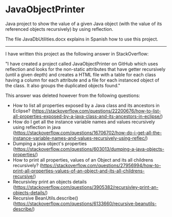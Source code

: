 # JavaObjectPrinter
Java project to show the value of a given Java object (with the value of its referenced objects recursively) by using reflection.

The file JavaDbUtilities.docx explains in Spanish how to use this project.

-----------------------------------------------------------------------------------------------------------------------------------

I have written this project as the following answer in StackOverflow:

"I have created a project called JavaObjectPrinter on GitHub which uses reflection and looks for the non-static attributes that have getter recursively (until a given depth) and creates a HTML file with a table for each class having a column for each attribute and a file for each instanced object of the class. It also groups the duplicated objects found."

This answer was deleted however from the following questions:
- How to list all properties exposed by a Java class and its ancestors in Eclipse? (https://stackoverflow.com/questions/22200676/how-to-list-all-properties-exposed-by-a-java-class-and-its-ancestors-in-eclipse/)
- How do I get all the instance variable names and values recursively using reflection in java (https://stackoverflow.com/questions/16706702/how-do-i-get-all-the-instance-variable-names-and-values-recursively-using-reflec/)
- Dumping a java object's properties (https://stackoverflow.com/questions/603013/dumping-a-java-objects-properties/)
- How to print all properties, values of an Object and its all childrens recursively? (https://stackoverflow.com/questions/27956994/how-to-print-all-properties-values-of-an-object-and-its-all-childrens-recursive/)
- Recursivley print an objects details (https://stackoverflow.com/questions/3905382/recursivley-print-an-objects-details/)
- Recursive BeanUtils.describe() (https://stackoverflow.com/questions/6133660/recursive-beanutils-describe/)
